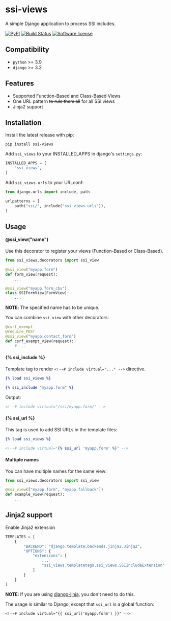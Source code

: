 # ssi-views

A simple Django application to process SSI includes.

[![PyPI](https://img.shields.io/pypi/v/ssi-views.svg)](https://pypi.org/project/ssi-views/)
[![Build Status](https://github.com/dldevinc/ssi-views/actions/workflows/tests.yml/badge.svg)](https://github.com/dldevinc/ssi-views)
[![Software license](https://img.shields.io/pypi/l/ssi-views.svg)](https://pypi.org/project/ssi-views/)

## Compatibility

-   `python` >= 3.9
-   `django` >= 3.2

## Features

-   Supported Function-Based and Class-Based Views
-   One URL pattern ~~to rule them all~~ for all SSI views
-   Jinja2 support

## Installation

Install the latest release with pip:

```shell
pip install ssi-views
```

Add `ssi_views` to your INSTALLED_APPS in django's `settings.py`:

```python
INSTALLED_APPS = [
    "ssi_views",
]
```

Add `ssi_views.urls` to your URLconf:

```python
from django.urls import include, path

urlpatterns = [
    path("ssi/", include("ssi_views.urls")),
]
```

## Usage

#### @ssi_view("name")

Use this decorator to register your views (Function-Based or Class-Based).

```python
from ssi_views.decorators import ssi_view

@ssi_view("myapp.form")
def form_view(request):
    ...

@ssi_view("myapp.form_cbv")
class SSIFormView(FormView):
    ...
```

**NOTE**: The specified name has to be unique.

You can combine `ssi_view` with other decorators:

```python
@csrf_exempt
@require_POST
@ssi_view("myapp.contact_form")
def csrf_exempt_view(request):
    # ...
```

#### {% ssi_include %}

Template tag to render `<!--# include virtual="..." -->` directive.

```djangotemplate
{% load ssi_views %}

{% ssi_include "myapp.form" %}
```

Output:

```html
<!--# include virtual="/ssi/myapp.form/" -->
```

#### {% ssi_url %}

This tag is used to add SSI URLs in the template files:

```djangotemplate
{% load ssi_views %}

<!--# include virtual="{% ssi_url 'myapp.form' %}" -->
```

#### Multiple names

You can have multiple names for the same view:

```python
from ssi_views.decorators import ssi_view

@ssi_view(["myapp.form", "myapp.fallback"])
def example_view(request):
    ...
```

## Jinja2 support

Enable Jinja2 extension

```python
TEMPLATES = [
    {
        "BACKEND": "django.template.backends.jinja2.Jinja2",
        "OPTIONS": {
            "extensions": [
                ...
                "ssi_views.templatetags.ssi_views.SSIIncludeExtension",
            ]
        }
    }
]
```

**NOTE**: If you are using [django-jinja](https://niwinz.github.io/django-jinja/latest/), you don't need to do this.

The usage is similar to Django, except that `ssi_url` is a global function:

```jinja2
<!--# include virtual="{{ ssi_url('myapp.form') }}" -->
```
